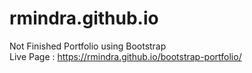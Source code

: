 # rmindra.github.io
Not Finished Portfolio using Bootstrap<br>
Live Page : https://rmindra.github.io/bootstrap-portfolio/
